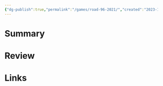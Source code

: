 ```yaml
---
{"dg-publish":true,"permalink":"/games/road-96-2021/","created":"2023-12-08","updated":"2024-02-26"}
---
```



# Summary

# Review

# Links
